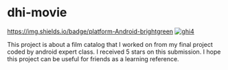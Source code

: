 # dhi-movie
https://img.shields.io/badge/platform-Android-brightgreen [![ghi4](https://circleci.com/gh/ghi4/dhi-movie.svg?style=shield)](https://circleci.com/gh/ghi4/dhi-movie)


This project is about a film catalog that I worked on from my final project coded by android expert class. I received 5 stars on this submission.
I hope this project can be useful for friends as a learning reference.


